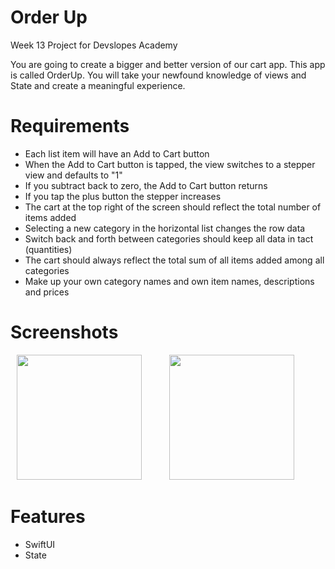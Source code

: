 # Order Up

Week 13 Project for Devslopes Academy

You are going to create a bigger and better version of our cart app. This app is called OrderUp.  You will take your newfound knowledge of views and State and create a meaningful experience.

# Requirements
* Each list item will have an Add to Cart button
* When the Add to Cart button is tapped, the view switches to a stepper view and defaults to "1"
* If you subtract back to zero, the Add to Cart button returns
* If you tap the plus button the stepper increases
* The cart at the top right of the screen should reflect the total number of items added
* Selecting a new category in the horizontal list changes the row data
* Switch back and forth between categories should keep all data in tact (quantities)
* The cart should always reflect the total sum of all items added among all categories
* Make up your own category names and own item names, descriptions and prices

# Screenshots

<img src = "https://user-images.githubusercontent.com/32715761/103487882-6430a780-4dbd-11eb-915c-5078fe375a7e.png" width="200" hspace="10" /> <img src = "https://user-images.githubusercontent.com/32715761/103487894-6e52a600-4dbd-11eb-9238-fc69008e08d0.png" width="200" hspace="30" />

# Features
* SwiftUI
* State
